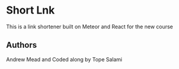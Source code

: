 # Short Lnk

This is a link shortener built on Meteor and React for the new course

## Authors

Andrew Mead and Coded along by Tope Salami
